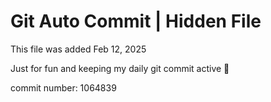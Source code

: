 # Git Auto Commit | Hidden File

This file was added Feb 12, 2025

Just for fun and keeping my daily git commit active 🤪

commit number: 1064839
